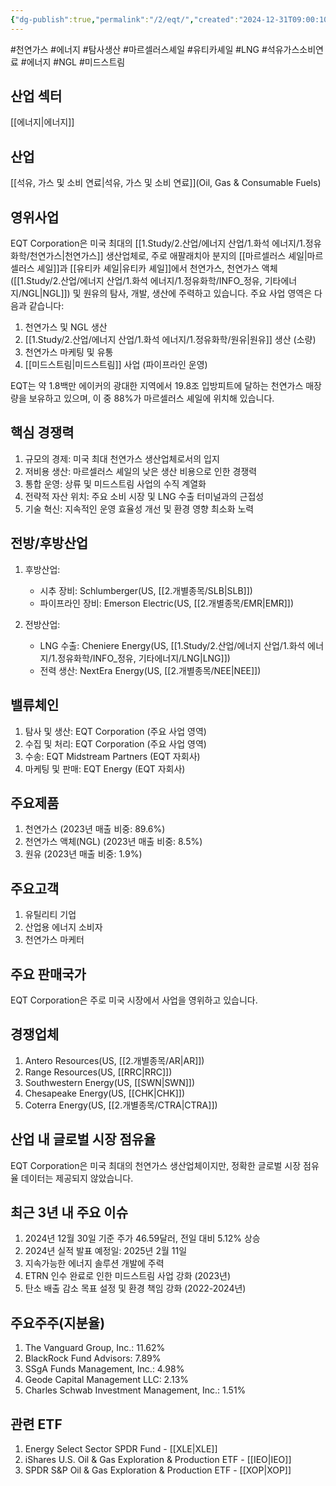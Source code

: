 ```yaml
---
{"dg-publish":true,"permalink":"/2/eqt/","created":"2024-12-31T09:00:10.899+09:00","updated":"2025-07-29T21:37:04.628+09:00"}
---
```


#천연가스 #에너지 #탐사생산 #마르셀러스셰일 #유티카셰일 #LNG #석유가스소비연료 #에너지 #NGL #미드스트림

## 산업 섹터

[[에너지\|에너지]]

## 산업

[[석유, 가스 및 소비 연료\|석유, 가스 및 소비 연료]](Oil, Gas & Consumable Fuels)

## 영위사업

EQT Corporation은 미국 최대의 [[1.Study/2.산업/에너지 산업/1.화석 에너지/1.정유화학/천연가스\|천연가스]] 생산업체로, 주로 애팔래치아 분지의 [[마르셀러스 셰일\|마르셀러스 셰일]]과 [[유티카 셰일\|유티카 셰일]]에서 천연가스, 천연가스 액체([[1.Study/2.산업/에너지 산업/1.화석 에너지/1.정유화학/INFO_정유, 기타에너지/NGL\|NGL]]) 및 원유의 탐사, 개발, 생산에 주력하고 있습니다. 주요 사업 영역은 다음과 같습니다:

1. 천연가스 및 NGL 생산
2. [[1.Study/2.산업/에너지 산업/1.화석 에너지/1.정유화학/원유\|원유]] 생산 (소량)
3. 천연가스 마케팅 및 유통
4. [[미드스트림\|미드스트림]] 사업 (파이프라인 운영)

EQT는 약 1.8백만 에이커의 광대한 지역에서 19.8조 입방피트에 달하는 천연가스 매장량을 보유하고 있으며, 이 중 88%가 마르셀러스 셰일에 위치해 있습니다.

## 핵심 경쟁력

1. 규모의 경제: 미국 최대 천연가스 생산업체로서의 입지
2. 저비용 생산: 마르셀러스 셰일의 낮은 생산 비용으로 인한 경쟁력
3. 통합 운영: 상류 및 미드스트림 사업의 수직 계열화
4. 전략적 자산 위치: 주요 소비 시장 및 LNG 수출 터미널과의 근접성
5. 기술 혁신: 지속적인 운영 효율성 개선 및 환경 영향 최소화 노력

## 전방/후방산업

1. 후방산업:
    
    - 시추 장비: Schlumberger(US, [[2.개별종목/SLB\|SLB]])
    - 파이프라인 장비: Emerson Electric(US, [[2.개별종목/EMR\|EMR]])
    
2. 전방산업:
    
    - LNG 수출: Cheniere Energy(US, [[1.Study/2.산업/에너지 산업/1.화석 에너지/1.정유화학/INFO_정유, 기타에너지/LNG\|LNG]])
    - 전력 생산: NextEra Energy(US, [[2.개별종목/NEE\|NEE]])
    

## 밸류체인

1. 탐사 및 생산: EQT Corporation (주요 사업 영역)
2. 수집 및 처리: EQT Corporation (주요 사업 영역)
3. 수송: EQT Midstream Partners (EQT 자회사)
4. 마케팅 및 판매: EQT Energy (EQT 자회사)

## 주요제품

1. 천연가스 (2023년 매출 비중: 89.6%)
2. 천연가스 액체(NGL) (2023년 매출 비중: 8.5%)
3. 원유 (2023년 매출 비중: 1.9%)

## 주요고객

1. 유틸리티 기업
2. 산업용 에너지 소비자
3. 천연가스 마케터

## 주요 판매국가

EQT Corporation은 주로 미국 시장에서 사업을 영위하고 있습니다.

## 경쟁업체

1. Antero Resources(US, [[2.개별종목/AR\|AR]])
2. Range Resources(US, [[RRC\|RRC]])
3. Southwestern Energy(US, [[SWN\|SWN]])
4. Chesapeake Energy(US, [[CHK\|CHK]])
5. Coterra Energy(US, [[2.개별종목/CTRA\|CTRA]])

## 산업 내 글로벌 시장 점유율

EQT Corporation은 미국 최대의 천연가스 생산업체이지만, 정확한 글로벌 시장 점유율 데이터는 제공되지 않았습니다.

## 최근 3년 내 주요 이슈

1. 2024년 12월 30일 기준 주가 46.59달러, 전일 대비 5.12% 상승
2. 2024년 실적 발표 예정일: 2025년 2월 11일
3. 지속가능한 에너지 솔루션 개발에 주력
4. ETRN 인수 완료로 인한 미드스트림 사업 강화 (2023년)
5. 탄소 배출 감소 목표 설정 및 환경 책임 강화 (2022-2024년)

## 주요주주(지분율)

1. The Vanguard Group, Inc.: 11.62%
2. BlackRock Fund Advisors: 7.89%
3. SSgA Funds Management, Inc.: 4.98%
4. Geode Capital Management LLC: 2.13%
5. Charles Schwab Investment Management, Inc.: 1.51%

## 관련 ETF

1. Energy Select Sector SPDR Fund - [[XLE\|XLE]]
2. iShares U.S. Oil & Gas Exploration & Production ETF - [[IEO\|IEO]]
3. SPDR S&P Oil & Gas Exploration & Production ETF - [[XOP\|XOP]]